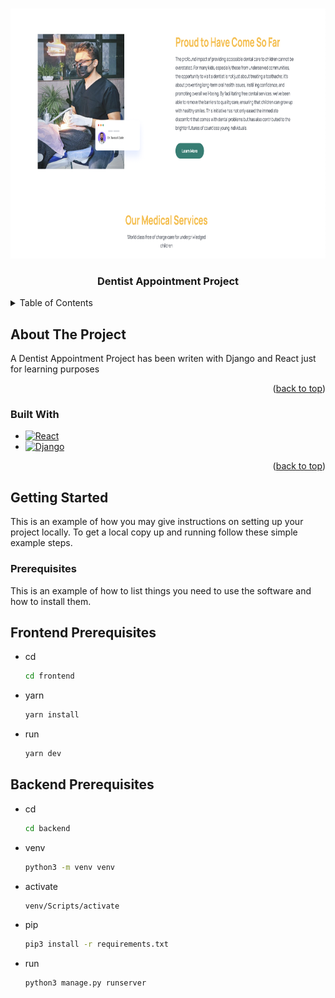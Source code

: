 <a name="readme-top"></a>


<!-- PROJECT LOGO -->
<br />
<div align="center">
  <img src="frontend/src/assets/images/dentist.png" alt="Logo" width="1000" height="400">

  <h3 align="center">Dentist Appointment Project</h3>
</div>



<!-- TABLE OF CONTENTS -->
<details>
  <summary>Table of Contents</summary>
  <ol>
    <li>
      <a href="#about-the-project">About The Project</a>
      <ul>
        <li><a href="#built-with">Built With</a></li>
      </ul>
    </li>
    <li>
      <a href="#getting-started">Getting Started</a>
      <ul>
        <li><a href="#prerequisites">Prerequisites</a></li>
        <li><a href="#installation">Installation</a></li>
      </ul>
    </li>
  </ol>
</details>



<!-- ABOUT THE PROJECT -->
## About The Project

A Dentist Appointment Project has been writen with Django and React just for learning purposes

<p align="right">(<a href="#readme-top">back to top</a>)</p>



### Built With

* [![React][React.js]][React-url]
* [![Django][Django]][Django-url]

<p align="right">(<a href="#readme-top">back to top</a>)</p>



<!-- GETTING STARTED -->
## Getting Started

This is an example of how you may give instructions on setting up your project locally.
To get a local copy up and running follow these simple example steps.

### Prerequisites

This is an example of how to list things you need to use the software and how to install them.


## Frontend Prerequisites

* cd
  ```sh
  cd frontend
  ```

* yarn
  ```sh
  yarn install
  ```

* run
  ```sh
  yarn dev
  ```

## Backend Prerequisites

* cd
  ```sh
  cd backend
  ```

* venv
  ```sh
  python3 -m venv venv
  ```

* activate
  ```sh
  venv/Scripts/activate
  ```

* pip
  ```sh
  pip3 install -r requirements.txt

  ```

* run
  ```sh
  python3 manage.py runserver

  ```



<!-- MARKDOWN LINKS & IMAGES -->
[React.js]: https://img.shields.io/badge/React-20232A?style=for-the-badge&logo=react&logoColor=61DAFB
[React-url]: https://reactjs.org/
[Django]: https://img.shields.io/badge/Django-092E20?style=for-the-badge&logo=django&logoColor=green
[Django-url]: https://www.djangoproject.com/
